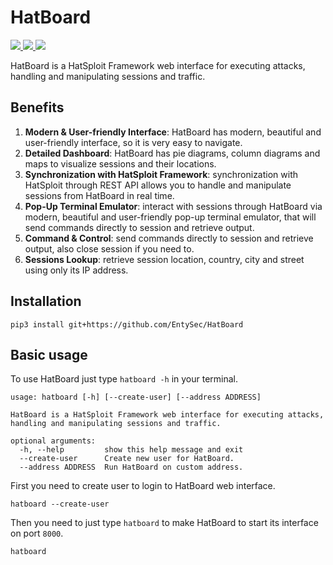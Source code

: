 # HatBoard

<p>
    <a href="https://entysec.netlify.app">
        <img src="https://img.shields.io/badge/developer-EntySec-3572a5.svg">
    </a>
    <a href="https://github.com/EntySec/HatBoard">
        <img src="https://img.shields.io/badge/language-Python-3572a5.svg">
    </a>
    <a href="https://github.com/EntySec/HatBoard/stargazers">
        <img src="https://img.shields.io/github/stars/EntySec/HatBoard?color=yellow">
    </a>
</p>

HatBoard is a HatSploit Framework web interface for executing attacks, handling and manipulating sessions and traffic.

## Benefits

1. **Modern & User-friendly Interface**: HatBoard has modern, beautiful and user-friendly interface, so it is very easy to navigate.
2. **Detailed Dashboard**: HatBoard has pie diagrams, column diagrams and maps to visualize sessions and their locations.
3. **Synchronization with HatSploit Framework**: synchronization with HatSploit through REST API allows you to handle and manipulate sessions from HatBoard in real time.
4. **Pop-Up Terminal Emulator**: interact with sessions through HatBoard via modern, beautiful and user-friendly pop-up terminal emulator, that will send commands directly to session and retrieve output.
5. **Command & Control**: send commands directly to session and retrieve output, also close session if you need to.
6. **Sessions Lookup**: retrieve session location, country, city and street using only its IP address.

## Installation

```shell
pip3 install git+https://github.com/EntySec/HatBoard
```

## Basic usage

To use HatBoard just type `hatboard -h` in your terminal.

```
usage: hatboard [-h] [--create-user] [--address ADDRESS]

HatBoard is a HatSploit Framework web interface for executing attacks,
handling and manipulating sessions and traffic.

optional arguments:
  -h, --help         show this help message and exit
  --create-user      Create new user for HatBoard.
  --address ADDRESS  Run HatBoard on custom address.
```

First you need to create user to login to HatBoard web interface.

```
hatboard --create-user
```

Then you need to just type `hatboard` to make HatBoard to start its interface on port `8000`.

```
hatboard
```
